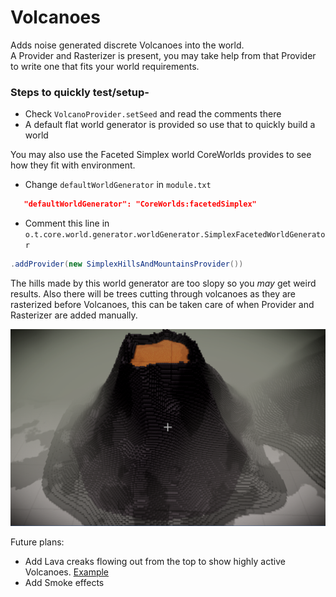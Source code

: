 # Volcanoes

Adds noise generated discrete Volcanoes into the world.  
A Provider and Rasterizer is present, you may take help from that Provider to write one that fits your world requirements.

### Steps to quickly test/setup-

 - Check `VolcanoProvider.setSeed` and read the comments there
 - A default flat world generator is provided so use that to quickly build a world
 
 You may also use the Faceted Simplex world CoreWorlds provides to see how they fit with environment.  
 - Change `defaultWorldGenerator` in `module.txt` 
 ```json
    "defaultWorldGenerator": "CoreWorlds:facetedSimplex"
```
 - Comment this line in `o.t.core.world.generator.worldGenerator.SimplexFacetedWorldGenerator`
 ```java
.addProvider(new SimplexHillsAndMountainsProvider())
```
The hills made by this world generator are too slopy so you _may_ get weird results. Also there will be trees cutting through volcanoes as they are rasterized before Volcanoes, this can be taken care of when Provider and Rasterizer are added manually.
 
 ![Volcano](images/volcano.png)
 
 Future plans:
 - Add Lava creaks flowing out from the top to show highly active Volcanoes. [Example](https://cdn.cdnparenting.com/articles/2020/03/06154936/787922728.jpg)
 - Add Smoke effects
 
